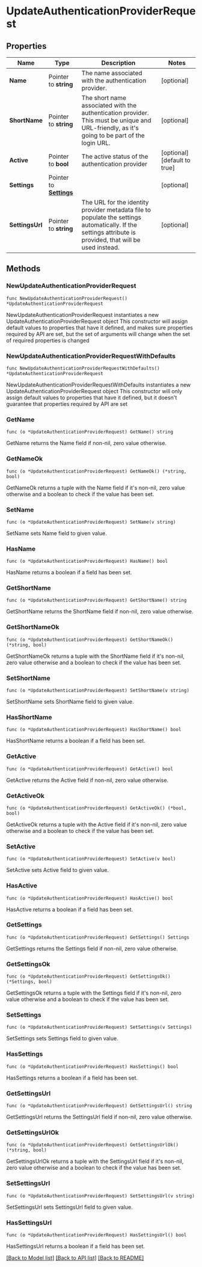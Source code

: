 # UpdateAuthenticationProviderRequest

## Properties

Name | Type | Description | Notes
------------ | ------------- | ------------- | -------------
**Name** | Pointer to **string** | The name associated with the authentication provider. | [optional] 
**ShortName** | Pointer to **string** | The short name associated with the authentication provider. This must be unique and URL-friendly, as it&#39;s going to be part of the login URL. | [optional] 
**Active** | Pointer to **bool** | The active status of the authentication provider | [optional] [default to true]
**Settings** | Pointer to [**Settings**](Settings.md) |  | [optional] 
**SettingsUrl** | Pointer to **string** | The URL for the identity provider metadata file to populate the settings automatically. If the settings attribute is provided, that will be used instead. | [optional] 

## Methods

### NewUpdateAuthenticationProviderRequest

`func NewUpdateAuthenticationProviderRequest() *UpdateAuthenticationProviderRequest`

NewUpdateAuthenticationProviderRequest instantiates a new UpdateAuthenticationProviderRequest object
This constructor will assign default values to properties that have it defined,
and makes sure properties required by API are set, but the set of arguments
will change when the set of required properties is changed

### NewUpdateAuthenticationProviderRequestWithDefaults

`func NewUpdateAuthenticationProviderRequestWithDefaults() *UpdateAuthenticationProviderRequest`

NewUpdateAuthenticationProviderRequestWithDefaults instantiates a new UpdateAuthenticationProviderRequest object
This constructor will only assign default values to properties that have it defined,
but it doesn't guarantee that properties required by API are set

### GetName

`func (o *UpdateAuthenticationProviderRequest) GetName() string`

GetName returns the Name field if non-nil, zero value otherwise.

### GetNameOk

`func (o *UpdateAuthenticationProviderRequest) GetNameOk() (*string, bool)`

GetNameOk returns a tuple with the Name field if it's non-nil, zero value otherwise
and a boolean to check if the value has been set.

### SetName

`func (o *UpdateAuthenticationProviderRequest) SetName(v string)`

SetName sets Name field to given value.

### HasName

`func (o *UpdateAuthenticationProviderRequest) HasName() bool`

HasName returns a boolean if a field has been set.

### GetShortName

`func (o *UpdateAuthenticationProviderRequest) GetShortName() string`

GetShortName returns the ShortName field if non-nil, zero value otherwise.

### GetShortNameOk

`func (o *UpdateAuthenticationProviderRequest) GetShortNameOk() (*string, bool)`

GetShortNameOk returns a tuple with the ShortName field if it's non-nil, zero value otherwise
and a boolean to check if the value has been set.

### SetShortName

`func (o *UpdateAuthenticationProviderRequest) SetShortName(v string)`

SetShortName sets ShortName field to given value.

### HasShortName

`func (o *UpdateAuthenticationProviderRequest) HasShortName() bool`

HasShortName returns a boolean if a field has been set.

### GetActive

`func (o *UpdateAuthenticationProviderRequest) GetActive() bool`

GetActive returns the Active field if non-nil, zero value otherwise.

### GetActiveOk

`func (o *UpdateAuthenticationProviderRequest) GetActiveOk() (*bool, bool)`

GetActiveOk returns a tuple with the Active field if it's non-nil, zero value otherwise
and a boolean to check if the value has been set.

### SetActive

`func (o *UpdateAuthenticationProviderRequest) SetActive(v bool)`

SetActive sets Active field to given value.

### HasActive

`func (o *UpdateAuthenticationProviderRequest) HasActive() bool`

HasActive returns a boolean if a field has been set.

### GetSettings

`func (o *UpdateAuthenticationProviderRequest) GetSettings() Settings`

GetSettings returns the Settings field if non-nil, zero value otherwise.

### GetSettingsOk

`func (o *UpdateAuthenticationProviderRequest) GetSettingsOk() (*Settings, bool)`

GetSettingsOk returns a tuple with the Settings field if it's non-nil, zero value otherwise
and a boolean to check if the value has been set.

### SetSettings

`func (o *UpdateAuthenticationProviderRequest) SetSettings(v Settings)`

SetSettings sets Settings field to given value.

### HasSettings

`func (o *UpdateAuthenticationProviderRequest) HasSettings() bool`

HasSettings returns a boolean if a field has been set.

### GetSettingsUrl

`func (o *UpdateAuthenticationProviderRequest) GetSettingsUrl() string`

GetSettingsUrl returns the SettingsUrl field if non-nil, zero value otherwise.

### GetSettingsUrlOk

`func (o *UpdateAuthenticationProviderRequest) GetSettingsUrlOk() (*string, bool)`

GetSettingsUrlOk returns a tuple with the SettingsUrl field if it's non-nil, zero value otherwise
and a boolean to check if the value has been set.

### SetSettingsUrl

`func (o *UpdateAuthenticationProviderRequest) SetSettingsUrl(v string)`

SetSettingsUrl sets SettingsUrl field to given value.

### HasSettingsUrl

`func (o *UpdateAuthenticationProviderRequest) HasSettingsUrl() bool`

HasSettingsUrl returns a boolean if a field has been set.


[[Back to Model list]](../README.md#documentation-for-models) [[Back to API list]](../README.md#documentation-for-api-endpoints) [[Back to README]](../README.md)



